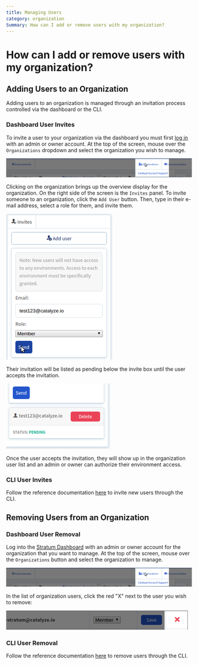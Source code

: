 ```yaml
---
title: Managing Users
category: organization
Summary: How can I add or remove users with my organization?
---
```


# How can I add or remove users with my organization?

## Adding Users to an Organization

Adding users to an organization is managed through an invitation process controlled via the dashboard or the CLI.

### Dashboard User Invites

To invite a user to your organization via the dashboard you must first [log in](https://product.catalyze.io/stratum) with an admin or owner account. At the top of the screen, mouse over the `Organizations` dropdown and select the organization you wish to manage.

![org_dropdown](images/organization_dropdown.png)

Clicking on the organization brings up the overview display for the organization. On the right side of the screen is the `Invites` panel. To invite someone to an organization, click the `Add User` button. Then, type in their e-mail address, select a role for them, and invite them.

![org_invite](images/organization_invite.png)

Their invitation will be listed as pending below the invite box until the user accepts the invitation.

![org_invite_pending](images/organization_invite_pending.png)

Once the user accepts the invitation, they will show up in the organization user list and an admin or owner can authorize their environment access.

### CLI User Invites

Follow the reference documentation [here](paas/paas-cli-reference/#invites-send) to invite new users through the CLI.

## Removing Users from an Organization

### Dashboard User Removal

Log into the [Stratum Dashboard](https://product.catalyze.io/stratum) with an admin or owner account for the organization that you want to manage. At the top of the screen, mouse over the `Organizations` button and select the organization to manage.

![org_dropdown](images/organization_dropdown.png)

In the list of organization users, click the red "X" next to the user you wish to remove:

![user_delete](images/dashboard_user_delete.png)

### CLI User Removal

Follow the reference documentation [here](paas/paas-cli-reference/#invites-rm) to remove users through the CLI.
